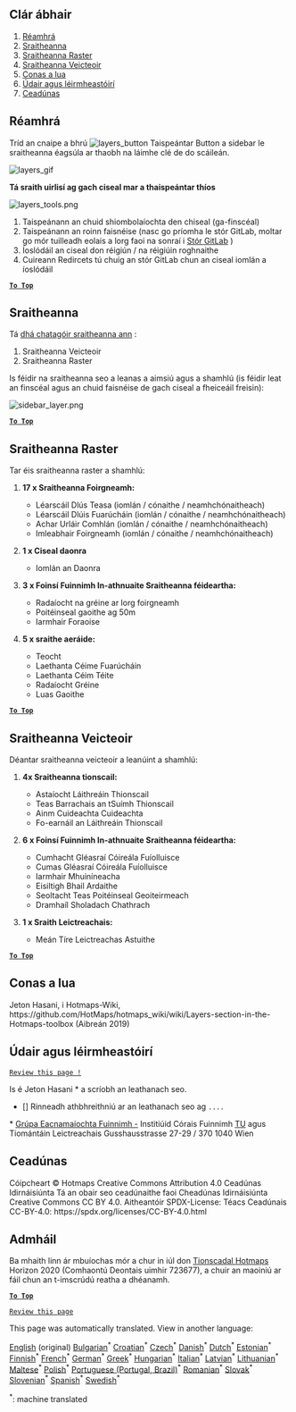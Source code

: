 <h2> Clár ábhair </h2><ol><li> <a href="#Introduction">Réamhrá</a> </li><li> <a href="#Layers">Sraitheanna</a> </li><li> <a href="#Raster-Layers">Sraitheanna Raster</a> </li><li> <a href="#Vector-Layers">Sraitheanna Veicteoir</a> </li><li> <a href="#How-to-cite">Conas a lua</a> </li><li> <a href="#Authors-and-reviewers">Údair agus léirmheastóirí</a> </li><li> <a href="#License">Ceadúnas</a> </li></ol><h2> Réamhrá </h2><p> Tríd an cnaipe a bhrú <img alt="layers_button" src="https://github.com/HotMaps/hotmaps_wiki/blob/master/Images/general_tool_functionalities_and_structure/layers_button.PNG"/> Taispeántar Button a sidebar le sraitheanna éagsúla ar thaobh na láimhe clé de do scáileán. </p><p><img alt="layers_gif" src="https://github.com/HotMaps/hotmaps_wiki/blob/master/Images/general_tool_functionalities_and_structure/layers.gif"/></p><p> <strong>Tá sraith uirlisí ag gach ciseal mar a thaispeántar thíos</strong> </p><p><img alt="layers_tools.png" src="https://github.com/HotMaps/hotmaps_wiki/blob/master/Images/general_tool_functionalities_and_structure/layers_tools.png"/></p><ol><li> Taispeánann an chuid shiombolaíochta den chiseal (ga-finscéal) </li><li> Taispeánann an roinn faisnéise (nasc go príomha le stór GitLab, moltar go mór tuilleadh eolais a lorg faoi na sonraí i <a href="https://gitlab.com/hotmaps">Stór GitLab</a> ) </li><li> Íoslódáil an ciseal don réigiún / na réigiúin roghnaithe </li><li> Cuireann Redircets tú chuig an stór GitLab chun an ciseal iomlán a íoslódáil </li></ol><p><ins> <code><strong><a href="#table-of-contents">To Top</a></strong></code> </ins> </p><h2> Sraitheanna </h2><p> Tá <a href="https://www.gislounge.com/geodatabases-explored-vector-and-raster-data">dhá chatagóir sraitheanna ann</a> : </p><ol><li> Sraitheanna Veicteoir </li><li> Sraitheanna Raster </li></ol><p> Is féidir na sraitheanna seo a leanas a aimsiú agus a shamhlú (is féidir leat an finscéal agus an chuid faisnéise de gach ciseal a fheiceáil freisin): </p><p><img alt="sidebar_layer.png" src="https://github.com/HotMaps/hotmaps_wiki/blob/master/Images/general_tool_functionalities_and_structure/all_layers.png"/></p><p><ins> <code><strong><a href="#table-of-contents">To Top</a></strong></code> </ins> </p><h2> Sraitheanna Raster </h2><p> Tar éis sraitheanna raster a shamhlú: </p><ol><li><p> <strong>17 x Sraitheanna Foirgneamh:</strong> </p><ul><li> Léarscáil Dlús Teasa (iomlán / cónaithe / neamhchónaitheach) </li><li> Léarscáil Dlúis Fuarúcháin (iomlán / cónaithe / neamhchónaitheach) </li><li> Achar Urláir Comhlán (iomlán / cónaithe / neamhchónaitheach) </li><li> Imleabhair Foirgneamh (iomlán / cónaithe / neamhchónaitheach) </li></ul></li><li><p> <strong>1 x Ciseal daonra</strong> </p><ul><li> Iomlán an Daonra </li></ul></li><li><p> <strong>3 x Foinsí Fuinnimh In-athnuaite Sraitheanna féideartha:</strong> </p><ul><li> Radaíocht na gréine ar lorg foirgneamh </li><li> Poitéinseal gaoithe ag 50m </li><li> Iarmhair Foraoise </li></ul></li><li><p> <strong>5 x sraithe aeráide:</strong> </p><ul><li> Teocht </li><li> Laethanta Céime Fuarúcháin </li><li> Laethanta Céim Téite </li><li> Radaíocht Gréine </li><li> Luas Gaoithe </li></ul></li></ol><p><ins> <code><strong><a href="#table-of-contents">To Top</a></strong></code> </ins> </p><h2> Sraitheanna Veicteoir </h2><p> Déantar sraitheanna veicteoir a leanúint a shamhlú: </p><ol><li><p> <strong>4x Sraitheanna tionscail:</strong> </p><ul><li> Astaíocht Láithreáin Thionscail </li><li> Teas Barrachais an tSuímh Thionscail </li><li> Ainm Cuideachta Cuideachta </li><li> Fo-earnáil an Láithreáin Thionscail </li></ul></li><li><p> <strong>6 x Foinsí Fuinnimh In-athnuaite Sraitheanna féideartha:</strong> </p><ul><li> Cumhacht Gléasraí Cóireála Fuíolluisce </li><li> Cumas Gléasraí Cóireála Fuíolluisce </li><li> Iarmhair Mhuiníneacha </li><li> Eisiltigh Bhail Ardaithe </li><li> Seoltacht Teas Poitéinseal Geoiteirmeach </li><li> Dramhaíl Sholadach Chathrach </li></ul></li><li><p> <strong>1 x Sraith Leictreachais:</strong> </p><ul><li> Meán Tíre Leictreachas Astuithe </li></ul></li></ol><p><ins> <code><strong><a href="#table-of-contents">To Top</a></strong></code> </ins> </p><h2> Conas a lua </h2><p> Jeton Hasani, i Hotmaps-Wiki, https://github.com/HotMaps/hotmaps_wiki/wiki/Layers-section-in-the-Hotmaps-toolbox (Aibreán 2019) </p><h2> Údair agus léirmheastóirí </h2><p> <code><a href="https://github.com/HotMaps/hotmaps_wiki/wiki/Layer-Section/_edit">Review this page !</a></code> </p> <p> Is é Jeton Hasani * a scríobh an leathanach seo. </p><ul><li> [] Rinneadh athbhreithniú ar an leathanach seo ag <code>....</code> </li></ul><p> * <a href="https://eeg.tuwien.ac.at/">Grúpa Eacnamaíochta Fuinnimh -</a> Institiúid Córais Fuinnimh <a href="https://eeg.tuwien.ac.at/">TU</a> agus Tiomántáin Leictreachais Gusshausstrasse 27-29 / 370 1040 Wien </p><h2> Ceadúnas </h2><p> Cóipcheart © Hotmaps Creative Commons Attribution 4.0 Ceadúnas Idirnáisiúnta Tá an obair seo ceadúnaithe faoi Cheadúnas Idirnáisiúnta Creative Commons CC BY 4.0. Aitheantóir SPDX-License: Téacs Ceadúnais CC-BY-4.0: https://spdx.org/licenses/CC-BY-4.0.html </p><h2> Admháil </h2><p> Ba mhaith linn ár mbuíochas mór a chur in iúl don <a href="https://www.hotmaps-project.eu">Tionscadal Hotmaps</a> Horizon 2020 (Comhaontú Deontais uimhir 723677), a chuir an maoiniú ar fáil chun an t-imscrúdú reatha a dhéanamh. </p><p><ins> <code><strong><a href="#table-of-contents">To Top</a></strong></code> </ins> </p><p> <code><a href="https://github.com/HotMaps/hotmaps_wiki/wiki/Layer-Section/_edit">Review this page</a></code> </p>

This page was automatically translated. View in another language:

[English](en-Layers-section-in-the-Hotmaps-toolbox) (original) [Bulgarian](bg-Layers-section-in-the-Hotmaps-toolbox)<sup>\*</sup> [Croatian](hr-Layers-section-in-the-Hotmaps-toolbox)<sup>\*</sup> [Czech](cs-Layers-section-in-the-Hotmaps-toolbox)<sup>\*</sup> [Danish](da-Layers-section-in-the-Hotmaps-toolbox)<sup>\*</sup> [Dutch](nl-Layers-section-in-the-Hotmaps-toolbox)<sup>\*</sup> [Estonian](et-Layers-section-in-the-Hotmaps-toolbox)<sup>\*</sup> [Finnish](fi-Layers-section-in-the-Hotmaps-toolbox)<sup>\*</sup> [French](fr-Layers-section-in-the-Hotmaps-toolbox)<sup>\*</sup> [German](de-Layers-section-in-the-Hotmaps-toolbox)<sup>\*</sup> [Greek](el-Layers-section-in-the-Hotmaps-toolbox)<sup>\*</sup> [Hungarian](hu-Layers-section-in-the-Hotmaps-toolbox)<sup>\*</sup>  [Italian](it-Layers-section-in-the-Hotmaps-toolbox)<sup>\*</sup> [Latvian](lv-Layers-section-in-the-Hotmaps-toolbox)<sup>\*</sup> [Lithuanian](lt-Layers-section-in-the-Hotmaps-toolbox)<sup>\*</sup> [Maltese](mt-Layers-section-in-the-Hotmaps-toolbox)<sup>\*</sup> [Polish](pl-Layers-section-in-the-Hotmaps-toolbox)<sup>\*</sup> [Portuguese (Portugal, Brazil)](pt-Layers-section-in-the-Hotmaps-toolbox)<sup>\*</sup> [Romanian](ro-Layers-section-in-the-Hotmaps-toolbox)<sup>\*</sup> [Slovak](sk-Layers-section-in-the-Hotmaps-toolbox)<sup>\*</sup> [Slovenian](sl-Layers-section-in-the-Hotmaps-toolbox)<sup>\*</sup> [Spanish](es-Layers-section-in-the-Hotmaps-toolbox)<sup>\*</sup> [Swedish](sv-Layers-section-in-the-Hotmaps-toolbox)<sup>\*</sup> 

<sup>\*</sup>: machine translated
